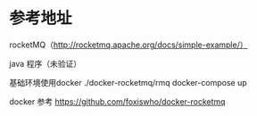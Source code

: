 # 参考地址
rocketMQ（http://rocketmq.apache.org/docs/simple-example/）

java 程序（未验证）

基础环境使用docker
./docker-rocketmq/rmq
docker-compose up

docker 参考
https://github.com/foxiswho/docker-rocketmq